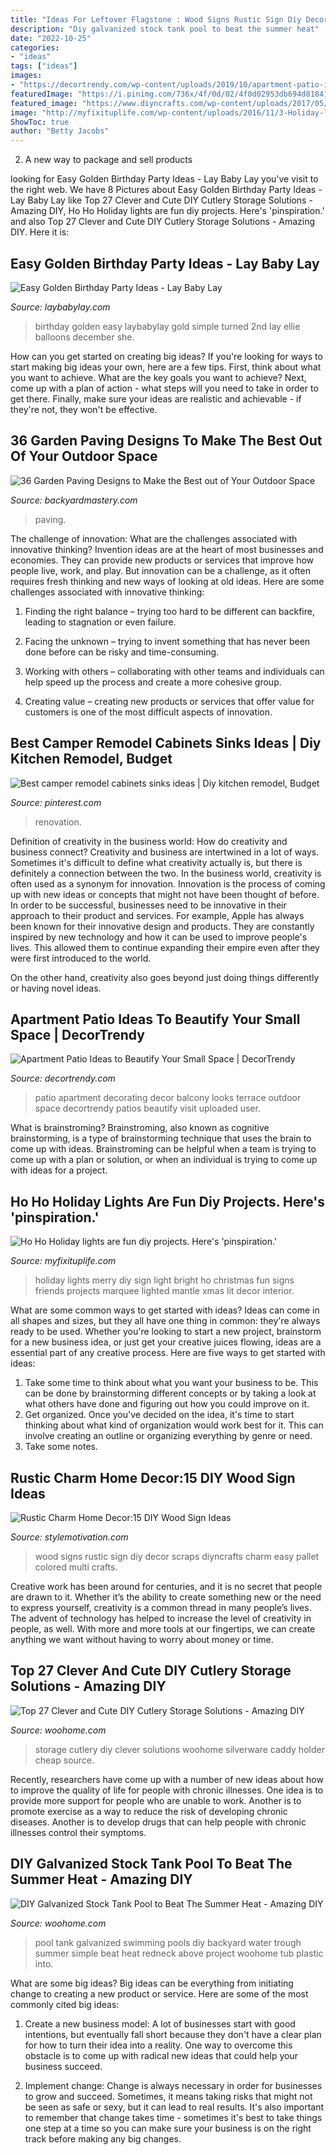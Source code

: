 ```yaml
---
title: "Ideas For Leftover Flagstone : Wood Signs Rustic Sign Diy Decor Scraps Diyncrafts Charm Easy Pallet Colored Multi Crafts"
description: "Diy galvanized stock tank pool to beat the summer heat"
date: "2022-10-25"
categories:
- "ideas"
tags: ["ideas"]
images:
- "https://decortrendy.com/wp-content/uploads/2019/10/apartment-patio-ideas-9.jpg"
featuredImage: "https://i.pinimg.com/736x/4f/0d/02/4f0d02953db694d8184163d4cc731722.jpg"
featured_image: "https://www.diyncrafts.com/wp-content/uploads/2017/05/19-wood-sign-diyncrafts-com.jpg"
image: "http://myfixituplife.com/wp-content/uploads/2016/11/3-Holiday-light-interior-sign-Merry-Bright.jpg"
ShowToc: true
author: "Betty Jacobs"
---
```



2. A new way to package and sell products

	

		
looking for Easy Golden Birthday Party Ideas - Lay Baby Lay you've visit to the right web. We have 8 Pictures about Easy Golden Birthday Party Ideas - Lay Baby Lay like Top 27 Clever and Cute DIY Cutlery Storage Solutions - Amazing DIY, Ho Ho Holiday lights are fun diy projects. Here&#039;s &#039;pinspiration.&#039; and also Top 27 Clever and Cute DIY Cutlery Storage Solutions - Amazing DIY. Here it is:
		
    
## Easy Golden Birthday Party Ideas - Lay Baby Lay

<img loading=lazy src="https://res.cloudinary.com/laybabylay/image/upload/f_auto,q_48,w_1200/ellie_s_golden_birthday-24_mfpi7l.jpg" onerror="this.onerror=null;this.src='https://tse2.mm.bing.net/th?id=OIP.mYzWGCTh2krAbQokbhRJzAHaLH&amp;pid=15.1';" alt="Easy Golden Birthday Party Ideas - Lay Baby Lay">

_Source: laybabylay.com_

>birthday golden easy laybabylay gold simple turned 2nd lay ellie balloons december she. 

	

How can you get started on creating big ideas?
If you're looking for ways to start making big ideas your own, here are a few tips. First, think about what you want to achieve. What are the key goals you want to achieve? Next, come up with a plan of action - what steps will you need to take in order to get there. Finally, make sure your ideas are realistic and achievable - if they're not, they won't be effective.

    
## 36 Garden Paving Designs To Make The Best Out Of Your Outdoor Space

<img loading=lazy src="https://backyardmastery.com/wp-content/uploads/2017/05/27-garden-paving-designs.jpg" onerror="this.onerror=null;this.src='https://tse2.mm.bing.net/th?id=OIP.PpQal4WiFZ4TZ5OGmjWghwHaLH&amp;pid=15.1';" alt="36 Garden Paving Designs to Make the Best out of Your Outdoor Space">

_Source: backyardmastery.com_

>paving. 

	

The challenge of innovation: What are the challenges associated with innovative thinking?
Invention ideas are at the heart of most businesses and economies. They can provide new products or services that improve how people live, work, and play. But innovation can be a challenge, as it often requires fresh thinking and new ways of looking at old ideas. Here are some challenges associated with innovative thinking:
1) Finding the right balance – trying too hard to be different can backfire, leading to stagnation or even failure.

2) Facing the unknown – trying to invent something that has never been done before can be risky and time-consuming.

3) Working with others – collaborating with other teams and individuals can help speed up the process and create a more cohesive group.

4) Creating value – creating new products or services that offer value for customers is one of the most difficult aspects of innovation.

    
## Best Camper Remodel Cabinets Sinks Ideas | Diy Kitchen Remodel, Budget

<img loading=lazy src="https://i.pinimg.com/736x/4f/0d/02/4f0d02953db694d8184163d4cc731722.jpg" onerror="this.onerror=null;this.src='https://tse3.mm.bing.net/th?id=OIP.lZTk4tnm0WwJdUzY31EEMwAAAA&amp;pid=15.1';" alt="Best camper remodel cabinets sinks ideas | Diy kitchen remodel, Budget">

_Source: pinterest.com_

>renovation. 

	

Definition of creativity in the business world: How do creativity and business connect?
Creativity and business are intertwined in a lot of ways. Sometimes it's difficult to define what creativity actually is, but there is definitely a connection between the two. 
In the business world, creativity is often used as a synonym for innovation. Innovation is the process of coming up with new ideas or concepts that might not have been thought of before. In order to be successful, businesses need to be innovative in their approach to their product and services. For example, Apple has always been known for their innovative design and products. They are constantly inspired by new technology and how it can be used to improve people's lives. This allowed them to continue expanding their empire even after they were first introduced to the world. 

On the other hand, creativity also goes beyond just doing things differently or having novel ideas.

    
## Apartment Patio Ideas To Beautify Your Small Space | DecorTrendy

<img loading=lazy src="https://decortrendy.com/wp-content/uploads/2019/10/apartment-patio-ideas-9.jpg" onerror="this.onerror=null;this.src='https://tse4.mm.bing.net/th?id=OIP.fVhfQu0UO4PvrfHWNxGdEQHaJ4&amp;pid=15.1';" alt="Apartment Patio Ideas to Beautify Your Small Space | DecorTrendy">

_Source: decortrendy.com_

>patio apartment decorating decor balcony looks terrace outdoor space decortrendy patios beautify visit uploaded user. 

	

What is brainstroming?
Brainstroming, also known as cognitive brainstorming, is a type of brainstorming technique that uses the brain to come up with ideas. Brainstroming can be helpful when a team is trying to come up with a plan or solution, or when an individual is trying to come up with ideas for a project.

    
## Ho Ho Holiday Lights Are Fun Diy Projects. Here&#039;s &#039;pinspiration.&#039;

<img loading=lazy src="http://myfixituplife.com/wp-content/uploads/2016/11/3-Holiday-light-interior-sign-Merry-Bright.jpg" onerror="this.onerror=null;this.src='https://tse2.mm.bing.net/th?id=OIP.TNVU6lmLaOH_wFaUwj66oAHaLH&amp;pid=15.1';" alt="Ho Ho Holiday lights are fun diy projects. Here&#039;s &#039;pinspiration.&#039;">

_Source: myfixituplife.com_

>holiday lights merry diy sign light bright ho christmas fun signs friends projects marquee lighted mantle xmas lit decor interior. 

	

What are some common ways to get started with ideas?
Ideas can come in all shapes and sizes, but they all have one thing in common: they're always ready to be used. Whether you're looking to start a new project, brainstorm for a new business idea, or just get your creative juices flowing, ideas are a essential part of any creative process. Here are five ways to get started with ideas: 
1. Take some time to think about what you want your business to be. This can be done by brainstorming different concepts or by taking a look at what others have done and figuring out how you could improve on it. 
2. Get organized. Once you've decided on the idea, it's time to start thinking about what kind of organization would work best for it. This can involve creating an outline or organizing everything by genre or need. 
3. Take some notes.

    
## Rustic Charm Home Decor:15 DIY Wood Sign Ideas

<img loading=lazy src="https://www.diyncrafts.com/wp-content/uploads/2017/05/19-wood-sign-diyncrafts-com.jpg" onerror="this.onerror=null;this.src='https://tse3.mm.bing.net/th?id=OIP.OCIYA7IKswAk5BtmUNtIjgHaP4&amp;pid=15.1';" alt="Rustic Charm Home Decor:15 DIY Wood Sign Ideas">

_Source: stylemotivation.com_

>wood signs rustic sign diy decor scraps diyncrafts charm easy pallet colored multi crafts. 

	

Creative work has been around for centuries, and it is no secret that people are drawn to it. Whether it’s the ability to create something new or the need to express yourself, creativity is a common thread in many people’s lives. The advent of technology has helped to increase the level of creativity in people, as well. With more and more tools at our fingertips, we can create anything we want without having to worry about money or time.

    
## Top 27 Clever And Cute DIY Cutlery Storage Solutions - Amazing DIY

<img loading=lazy src="http://www.woohome.com/wp-content/uploads/2015/04/cutlery-storage-ideas-woohome-8.jpg" onerror="this.onerror=null;this.src='https://tse1.mm.bing.net/th?id=OIP.vNF6rCp2ddvb-TnUltzKIAHaLa&amp;pid=15.1';" alt="Top 27 Clever and Cute DIY Cutlery Storage Solutions - Amazing DIY">

_Source: woohome.com_

>storage cutlery diy clever solutions woohome silverware caddy holder cheap source. 

	

Recently, researchers have come up with a number of new ideas about how to improve the quality of life for people with chronic illnesses. One idea is to provide more support for people who are unable to work. Another is to promote exercise as a way to reduce the risk of developing chronic diseases. Another is to develop drugs that can help people with chronic illnesses control their symptoms.

    
## DIY Galvanized Stock Tank Pool To Beat The Summer Heat - Amazing DIY

<img loading=lazy src="http://www.woohome.com/wp-content/uploads/2016/06/galvanized-stock-tank-pool-ideas-woohome-10.jpg" onerror="this.onerror=null;this.src='https://tse3.mm.bing.net/th?id=OIP.-Z3Fqoz01op8RRicAVlgSgHaQq&amp;pid=15.1';" alt="DIY Galvanized Stock Tank Pool to Beat The Summer Heat - Amazing DIY">

_Source: woohome.com_

>pool tank galvanized swimming pools diy backyard water trough summer simple beat heat redneck above project woohome tub plastic into. 

	

What are some big ideas?
Big ideas can be everything from initiating change to creating a new product or service. Here are some of the most commonly cited big ideas:
1. Create a new business model: A lot of businesses start with good intentions, but eventually fall short because they don't have a clear plan for how to turn their idea into a reality. One way to overcome this obstacle is to come up with radical new ideas that could help your business succeed.

2. Implement change: Change is always necessary in order for businesses to grow and succeed. Sometimes, it means taking risks that might not be seen as safe or sexy, but it can lead to real results. It's also important to remember that change takes time - sometimes it's best to take things one step at a time so you can make sure your business is on the right track before making any big changes.



